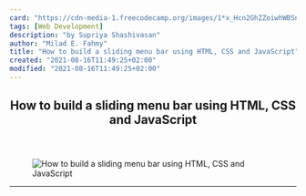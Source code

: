 ```yaml
---
card: "https://cdn-media-1.freecodecamp.org/images/1*x_Hcn2GhZZoiwhWBSnVGTA.jpeg"
tags: [Web Development]
description: "by Supriya Shashivasan"
author: "Milad E. Fahmy"
title: "How to build a sliding menu bar using HTML, CSS and JavaScript"
created: "2021-08-16T11:49:25+02:00"
modified: "2021-08-16T11:49:25+02:00"
---
```

<div class="site-wrapper">
<main id="site-main" class="site-main outer">
<div class="inner">
<article class="post-full post tag-web-development tag-web-design tag-html tag-javascript tag-technology ">
<header class="post-full-header">
<h1 class="post-full-title">How to build a sliding menu bar using HTML, CSS and JavaScript</h1>
</header>
<figure class="post-full-image">
<picture>
<source media="(max-width: 700px)" sizes="1px" srcset="data:image/gif;base64,R0lGODlhAQABAIAAAAAAAP///yH5BAEAAAAALAAAAAABAAEAAAIBRAA7 1w">
<source media="(min-width: 701px)" sizes="(max-width: 800px) 400px,
(max-width: 1170px) 700px,
1400px" srcset="https://cdn-media-1.freecodecamp.org/images/1*x_Hcn2GhZZoiwhWBSnVGTA.jpeg 300w,
https://cdn-media-1.freecodecamp.org/images/1*x_Hcn2GhZZoiwhWBSnVGTA.jpeg 600w,
https://cdn-media-1.freecodecamp.org/images/1*x_Hcn2GhZZoiwhWBSnVGTA.jpeg 1000w,
https://cdn-media-1.freecodecamp.org/images/1*x_Hcn2GhZZoiwhWBSnVGTA.jpeg 2000w">
<img onerror="this.style.display='none'" src="https://cdn-media-1.freecodecamp.org/images/1*x_Hcn2GhZZoiwhWBSnVGTA.jpeg" alt="How to build a sliding menu bar using HTML, CSS and JavaScript">
</picture>
</figure>
<section class="post-full-content">
<div class="post-content medium-migrated-article">
</div>
<hr>
</section>
</article>
</div>
</main>
</div>
<!-- Google Tag Manager (noscript) -->
<!-- End Google Tag Manager (noscript) -->
